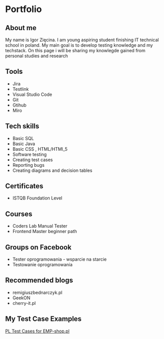 # Portfolio
 
## About me
 
My name is Igor Zięcina. I am young aspiring student finishing IT technical school in poland. My main goal is to develop testing knowledge and my techstack. On this page i will be sharing my knowlegde gained from personal studies and research
 
## Tools 
 
* Jira
* Testlink
* Visual Studio Code 
* Git 
* Gtihub
* Miro  

##  Tech skills

* Basic SQL 
* Basic Java
* Basic CSS , HTML/HTMl_5   
* Software testing 
* Creating test cases 
* Reporting bugs
* Creating diagrams and decision tables

## Certificates
 
* ISTQB Foundation Level
 
## Courses
 
* Coders Lab Manual Tester
* Frontend Master beginner path
 
## Groups on Facebook

* Tester oprogramowania - wsparcie na starcie
* Testowanie oprogramowania

## Recommended blogs

* remigiuszbednarczyk.pl
* GeekON
* cherry-it.pl

## My Test Case Examples

[PL Test Cases for EMP-shop.pl](https://docs.google.com/spreadsheets/d/1Y0_WWLQWVg5yw8lNg-tXP_X4YNA7z6EjRYqUQly4Y8s/edit?usp=sharing)
